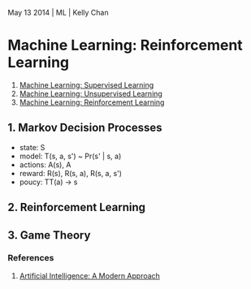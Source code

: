 May 13 2014 | ML | Kelly Chan
# Machine Learning: Reinforcement Learning

1. [Machine Learning: Supervised Learning](https://github.com/KellyChan/notebook/blob/master/tech/20140318-Machine_Learning_Supervised_Learning.md)
2. [Machine Learning: Unsupervised Learning](https://github.com/KellyChan/notebook/blob/master/tech/20140416-Machine_Learning_Unsupervised_Learning.md)
3. [Machine Learning: Reinforcement Learning](https://github.com/KellyChan/notebook/blob/master/tech/20140513-Machine_Learning_Reinforcement_Learning.md)

## 1. Markov Decision Processes

- state: S
- model: T(s, a, s') ~ Pr(s' | s, a)
- actions: A(s), A
- reward: R(s), R(s, a), R(s, a, s')
- poucy: TT(a) -> s

## 2. Reinforcement Learning
## 3. Game Theory

### References
1. [Artificial Intelligence: A Modern Approach](http://aima.cs.berkeley.edu/)
